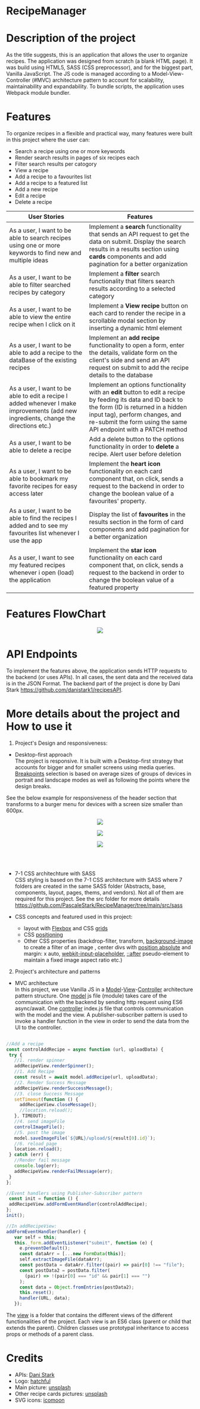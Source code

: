# RecipeManager

# Description of the project
As the title suggests, this is an application that allows the user to organize recipes. The application was designed from scratch (a blank HTML page). It was build using HTML5, SASS (CSS preprocessor), and for the biggest part, Vanilla JavaScript. The JS code is managed according to a Model-View-Controller (#MVC) architecture pattern to account for scalability, maintainability and expandability. To bundle scripts, the application uses Webpack module bundler.

# Features
To organize recipes in a flexible and practical way, many features were built in this project where the user can:

- Search a recipe using one or more keywords
- Render search results in pages of six recipes each
- Filter search results per catogory
- View a recipe
- Add a recipe to a favourites list
- Add a recipe to a featured list
- Add a new recipe
- Edit a recipe
- Delete a recipe
 

| User Stories  | Features      |
| ------------- | ------------- |
| As a user, I want to be able to search recipes using one or more keywords to find new and multiple ideas  | Implement a **search** functionality that sends an API request to get the data on submit. Display the search results in a results section using **cards** components and add pagination for a better organization |
| As a user, I want to be able to filter searched recipes by category  | Implement a **filter** search functionality that filters search results according to a selected category |
| As a user, I want to be able to view the entire recipe when I click on it | Implement a **View recipe** button on each card to render the recipe in a scrollable modal section by inserting a dynamic html element  |
| As a user, I want to be able to add a recipe to the dataBase of the existing recipes | Implement an **add recipe** functionality to open a form, enter the details, validate form on the client's side and send an API request on submit to add the recipe details to the database |
| As a user, I want to be able to edit a recipe I added whenever I make improvements (add new ingredients, change the directions etc.) | Implement an options functionality with an **edit** button to edit a recipe by feeding its data and ID back to the form (ID is returned in a hidden input tag), perform changes, and re-submit the form using the same API endpoint with a PATCH method |
| As a user, I want to be able to delete a recipe | Add a delete button to the options functionality in order to **delete** a recipe. Alert user before deletion |
| As a user, I want to be able to bookmark my favorite recipes for easy access later | Implement the **heart icon** functionality on each card component that, on click, sends a request to the backend in order to change the boolean value of a favourites' property. | 
| As a user, I want to be able to find the recipes I added and to see my favourites list whenever I use the app | Display the list of **favourites** in the results section in the form of card components and add pagination for a better organization |
| As a user, I want to see my featured recipes whenever i open (load) the application | Implement the **star icon** functionality on each card component that, on click, sends a request to the backend in order to change the boolean value of a featured property |
 
# Features FlowChart
<p align="center">
    <img src="https://github.com/PascaleStark/RecipeManager/blob/main/src/img/Architecture/RecipeManageFlowChart.cmap.jpg" />
</p>

# API Endpoints
To implement the features above, the application sends HTTP requests to the backend (or uses APIs). In all cases, the sent data and the received data is in the JSON Format. The backend part of the project is done by Dani Stark https://github.com/danistark1/recipesAPI.

# More details about the project and How to use it

1. Project's Design and responsiveness: <br>
- Desktop-first approach<br>
The project is responsive. It is built with a Desktop-first strategy that accounts for bigger and for smaller screens using media queries. [Breakpoints](https://github.com/PascaleStark/RecipeManager/blob/8d3fec97a68268840962459509aa417859bc7f2d/src/sass/abstracts/_mixins.scss#L54) selection is based on average sizes of groups of devices in portrait and landscape modes as well as following the points where the design breaks. 

See the below example for responsiveness of the header section that transforms to a burger menu for devices with a screen size smaller than 600px.

<p align="center">
    <img src="https://github.com/PascaleStark/RecipeManager/blob/main/src/img/screenshot-howToUseProject/resp-Header1.png" />
</p>

<p align="center">
    <img src="https://github.com/PascaleStark/RecipeManager/blob/main/src/img/screenshot-howToUseProject/resp-Header2.png" />
</p>

<p align="center">
    <img src="https://github.com/PascaleStark/RecipeManager/blob/main/src/img/screenshot-howToUseProject/resp-Header3.png" />
</p>
<br>
<br>

- 7-1 CSS architechture with SASS <br>
CSS styling is based on the 7-1 CSS architecture with SASS where 7 folders are created in the same SASS folder (Abstracts, base, components, layout, pages, thems, and vendors). Not all of them are required for this project. See the src folder for more details https://github.com/PascaleStark/RecipeManager/tree/main/src/sass

- CSS concepts and featured used in this project: <br>
  - layout with [Flexbox](https://github.com/PascaleStark/RecipeManager/blob/b919ec735bd387e54ae3fd7733946350a341d512/src/sass/layout/_results-section.scss#L1) and CSS [grids](https://github.com/PascaleStark/RecipeManager/blob/d604d9a3b253daaaccffef1757c157feffe540fe/src/sass/components/_recipeCard.scss#L3)
  - CSS [positioning](https://github.com/PascaleStark/RecipeManager/blob/e8c45d0473bfbae0b63712d00c84014b6c047f02/src/sass/components/_recipeCard.scss#L23)
  - Other CSS properties (backdrop-filter, transform, [background-image](https://github.com/PascaleStark/RecipeManager/blob/295922a1eab1f27e6ebd32537958a5fdcdd22482/src/sass/layout/_main-section.scss#L8) to create a filter of an image , center divs with [position absolute](https://github.com/PascaleStark/RecipeManager/blob/480379ddfd7b362183e961612a269821f76970f5/src/sass/components/_search.scss#L2) and margin: x auto, [webkit-input-placeholder](https://github.com/PascaleStark/RecipeManager/blob/480379ddfd7b362183e961612a269821f76970f5/src/sass/components/_search.scss#L2), [::after](https://github.com/PascaleStark/RecipeManager/blob/e8c45d0473bfbae0b63712d00c84014b6c047f02/src/sass/components/_recipeCard.scss#L27) pseudo-element to maintain a fixed image aspect ratio etc.) 

2. Project's architecture and patterns <br>
- MVC architecture <br>
In this project, we use Vanilla JS in a [Model](https://github.com/PascaleStark/RecipeManager/blob/main/src/JS/model.js#L1)-[View](https://github.com/PascaleStark/RecipeManager/tree/main/src/JS/view)-[Controller](https://github.com/PascaleStark/RecipeManager/blob/main/src/JS/index.js) architecture pattern structure. One [model](https://github.com/PascaleStark/RecipeManager/blob/main/src/JS/model.js#L1) js file (module) takes care of the communication with the backend by sending http request using ES6 async/await. One [controller](https://github.com/PascaleStark/RecipeManager/blob/main/src/JS/index.js) index.js file that controls communication with the model and the view. A publisher-subscriber pattern is used to invoke a handler function in the view in order to send the data from the UI to the controller.  


 ```js //In controller:
  
//Add a recipe
const controlAddRecipe = async function (url, uploadData) {
  try {
    //1. render spinner
    addRecipeView.renderSpinner();
    //1. Add Recipe
    const result = await model.addRecipe(url, uploadData);
    //2. Render Success Message
    addRecipeView.renderSuccessMessage();
    //3. close Success Message
    setTimeout(function () {
      addRecipeView.closeMessage();
      //location.reload();
    }, TIMEOUT);
    //4. send imageFile
    controlImageFile();
    //5. post the image
    model.saveImageFile(`${URL}/upload/${result[0].id}`);
    //6. reload page
    location.reload();
  } catch (err) {
    //Render fail message
    console.log(err);
    addRecipeView.renderFailMessage(err);
  }
};

//Event handlers using Publisher-Subscriber pattern
  const init = function () {
  addRecipeView.addFormEventHandler(controlAddRecipe);
};
init();

//In addRecipeView:
 addFormEventHandler(handler) {
    var self = this;
    this._form.addEventListener("submit", function (e) {
      e.preventDefault();
      const dataArr = [...new FormData(this)];
      self.extractImageFile(dataArr);
      const postData = dataArr.filter((pair) => pair[0] !== "file");
      const postData2 = postData.filter(
        (pair) => !(pair[0] === "id" && pair[1] === "")
      );
      const data = Object.fromEntries(postData2);
      this.reset();
      handler(URL, data);
    });
```
The [view](https://github.com/PascaleStark/RecipeManager/tree/main/src/JS/view)  is a folder that contains the different views of the different functionalities of the project. Each view is an ES6 class (parent or child that extends the parent). Children classes use prototypal inheritance to access props or methods of a parent class. 
  
# Credits
- APIs: [Dani Stark](https://github.com/danistark1)
- Logo: [hatchful](https://www.hatchful.shopify.com)
- Main picture: [unsplash](https://unsplash.com/@priscilladupreez)
- Other recipe cards pictures: [unsplash](https://www.unsplash.com)
- SVG icons: [icomoon](https://www.icomoon.io)
